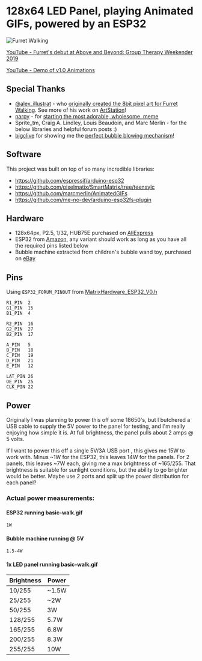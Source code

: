 128x64 LED Panel, playing Animated GIFs, powered by an ESP32
==================================

![Furret Walking](demo.gif)

[YouTube - Furret's debut at Above and Beyond: Group Therapy Weekender 2019](https://www.youtube.com/watch?v=Q7uGj0VHFyQ)

[YouTube - Demo of v1.0 Animations](https://www.youtube.com/watch?v=LR-oUCg1d9I)

## Special Thanks
* [@alex_illustrat](https://twitter.com/alex_illustrat) - who [originally created the 8bit pixel art for Furret Walking](https://www.youtube.com/watch?v=ylnLUMmBNKc). See more of his work on [ArtStation](https://alexillustration.artstation.com/)!
* [narpy](https://www.youtube.com/channel/UCKYFHftFxQOJghmrEaK32sg) - for [starting the most adorable, wholesome, meme](https://www.youtube.com/watch?v=xa1Zn6XrDlM)
* Sprite_tm, Craig A. Lindley, Louis Beaudoin, and Marc Merlin - for the below libraries and helpful forum posts :)
* [bigclive](https://www.youtube.com/channel/UCtM5z2gkrGRuWd0JQMx76qA) for showing me the [perfect bubble blowing mechanism](https://www.youtube.com/watch?v=BvQtl3ciGcA)!

## Software
This project was built on top of so many incredible libraries:
* https://github.com/espressif/arduino-esp32
* https://github.com/pixelmatix/SmartMatrix/tree/teensylc
* https://github.com/marcmerlin/AnimatedGIFs
* https://github.com/me-no-dev/arduino-esp32fs-plugin

## Hardware
* 128x64px, P2.5, 1/32, HUB75E purchased on [AliExpress](https://www.aliexpress.com/item/32972741517.html?spm=a2g0s.12269583.0.0.48e74198VArDtK)
* ESP32 from [Amazon](https://smile.amazon.com/gp/product/B0718T232Z/), any variant should work as long as you have all the required pins listed below
* Bubble machine extracted from children's bubble wand toy, purchased on [eBay](https://www.ebay.com/itm/332880742452)

## Pins
Using `ESP32_FORUM_PINOUT` from [MatrixHardware_ESP32_V0.h](https://github.com/pixelmatix/SmartMatrix/blob/teensylc/src/MatrixHardware_ESP32_V0.h)

````
R1_PIN  2
G1_PIN  15
B1_PIN  4

R2_PIN  16
G2_PIN  27
B2_PIN  17

A_PIN   5
B_PIN   18
C_PIN   19
D_PIN   21
E_PIN   12

LAT_PIN 26
OE_PIN  25
CLK_PIN 22
````

## Power
Originally I was planning to power this off some 18650's, but I butchered a USB cable to supply the 5V power to the panel for testing, and I'm really enjoying how simple it is.  At full brightness, the panel pulls about 2 amps @ 5 volts.

If I want to power this off a single 5V/3A USB port , this gives me 15W to work with.  Minus ~1W for the ESP32, this leaves 14W for the panels.  For 2 panels, this leaves ~7W each, giving me a max brightness of ~165/255. That brightness is suitable for sunlight conditions, but the ability to go brighter would be better.  Maybe use 2 ports and split up the power distribution for each panel?

### Actual power measurements:

#### ESP32 running basic-walk.gif
`1W`

#### Bubble machine running @ 5V
`1.5-4W`

#### 1x LED panel running basic-walk.gif

Brightness | Power
-----------|------
10/255 | ~1.5W
25/255 | ~2W
50/255 | 3W
128/255 | 5.7W
165/255 | 6.8W
200/255 | 8.3W
255/255 | 10W

